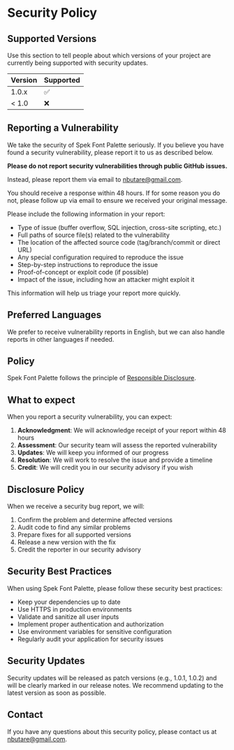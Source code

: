 # Security Policy

## Supported Versions

Use this section to tell people about which versions of your project are currently being supported with security updates.

| Version | Supported          |
| ------- | ------------------ |
| 1.0.x   | :white_check_mark: |
| < 1.0   | :x:                |

## Reporting a Vulnerability

We take the security of Spek Font Palette seriously. If you believe you have found a security vulnerability, please report it to us as described below.

**Please do not report security vulnerabilities through public GitHub issues.**

Instead, please report them via email to nbutare@gmail.com.

You should receive a response within 48 hours. If for some reason you do not, please follow up via email to ensure we received your original message.

Please include the following information in your report:

- Type of issue (buffer overflow, SQL injection, cross-site scripting, etc.)
- Full paths of source file(s) related to the vulnerability
- The location of the affected source code (tag/branch/commit or direct URL)
- Any special configuration required to reproduce the issue
- Step-by-step instructions to reproduce the issue
- Proof-of-concept or exploit code (if possible)
- Impact of the issue, including how an attacker might exploit it

This information will help us triage your report more quickly.

## Preferred Languages

We prefer to receive vulnerability reports in English, but we can also handle reports in other languages if needed.

## Policy

Spek Font Palette follows the principle of [Responsible Disclosure](https://en.wikipedia.org/wiki/Responsible_disclosure).

## What to expect

When you report a security vulnerability, you can expect:

1. **Acknowledgment**: We will acknowledge receipt of your report within 48 hours
2. **Assessment**: Our security team will assess the reported vulnerability
3. **Updates**: We will keep you informed of our progress
4. **Resolution**: We will work to resolve the issue and provide a timeline
5. **Credit**: We will credit you in our security advisory if you wish

## Disclosure Policy

When we receive a security bug report, we will:

1. Confirm the problem and determine affected versions
2. Audit code to find any similar problems
3. Prepare fixes for all supported versions
4. Release a new version with the fix
5. Credit the reporter in our security advisory

## Security Best Practices

When using Spek Font Palette, please follow these security best practices:

- Keep your dependencies up to date
- Use HTTPS in production environments
- Validate and sanitize all user inputs
- Implement proper authentication and authorization
- Use environment variables for sensitive configuration
- Regularly audit your application for security issues

## Security Updates

Security updates will be released as patch versions (e.g., 1.0.1, 1.0.2) and will be clearly marked in our release notes. We recommend updating to the latest version as soon as possible.

## Contact

If you have any questions about this security policy, please contact us at nbutare@gmail.com.
